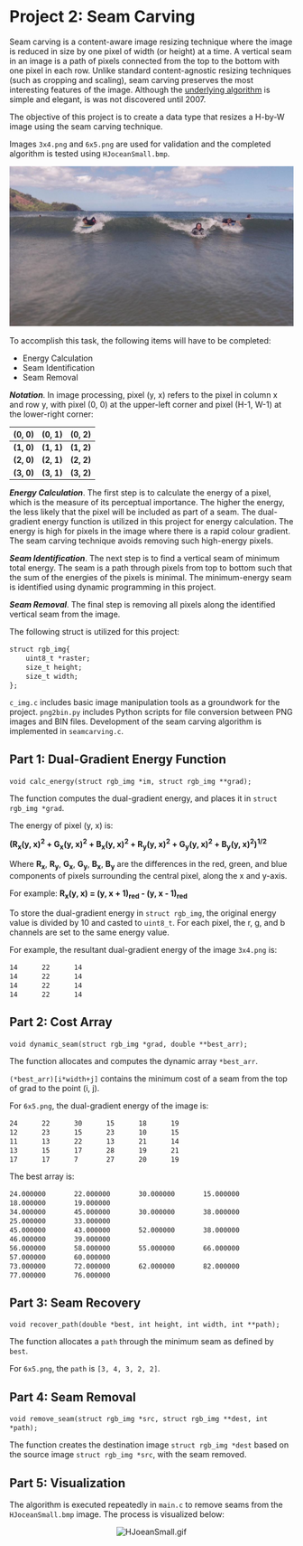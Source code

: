 # Project 2: Seam Carving

Seam carving is a content-aware image resizing technique where the image is reduced in size by one pixel of width (or height) at a time. A vertical seam in an image is a path of pixels connected from the top to the bottom with one pixel in each row. Unlike standard content-agnostic resizing techniques (such as cropping and scaling), seam carving preserves the most interesting features of the image. Although the [underlying algorithm] is simple and elegant, is was not discovered until 2007.

The objective of this project is to create a data type that resizes a H-by-W image using the seam carving technique.

Images `3x4.png` and `6x5.png` are used for validation and the completed algorithm is tested using `HJoceanSmall.bmp`.

<p align="center">
  <img src="HJoceanSmall.bmp" alt="HJoceanSmall.bmp"/>
</p>

To accomplish this task, the following items will have to be completed:

* Energy Calculation
* Seam Identification
* Seam Removal

**_Notation_**. In image processing, pixel (y, x) refers to the pixel in column x and row y, with pixel (0, 0) at the upper-left corner and pixel (H-1, W-1) at the lower-right corner:

|   (0, 0)   |   (0, 1)   |   (0, 2)   |
|:----------:|:----------:|:----------:|
| **(1, 0)** | **(1, 1)** | **(1, 2)** |
| **(2, 0)** | **(2, 1)** | **(2, 2)** |
| **(3, 0)** | **(3, 1)** | **(3, 2)** |

**_Energy Calculation_**. The first step is to calculate the energy of a pixel, which is the measure of its perceptual importance. The higher the energy, the less likely that the pixel will be included as part of a seam. The dual-gradient energy function is utilized in this project for energy calculation. The energy is high for pixels in the image where there is a rapid colour gradient. The seam carving technique avoids removing such high-energy pixels.

**_Seam Identification_**. The next step is to find a vertical seam of minimum total energy. The seam is a path through pixels from top to bottom such that the sum of the energies of the pixels is minimal. The minimum-energy seam is identified using dynamic programming in this project.

**_Seam Removal_**. The final step is removing all pixels along the identified vertical seam from the image.

The following struct is utilized for this project:
```
struct rgb_img{
    uint8_t *raster;
    size_t height;
    size_t width;
};
```

`c_img.c` includes basic image manipulation tools as a groundwork for the project. `png2bin.py` includes Python scripts for file conversion between PNG images and BIN files. Development of the seam carving algorithm is implemented in `seamcarving.c`.

## Part 1: Dual-Gradient Energy Function

```
void calc_energy(struct rgb_img *im, struct rgb_img **grad);
```

The function computes the dual-gradient energy, and places it in `struct rgb_img *grad`.

The energy of pixel (y, x) is:

 **(R<sub>x</sub>(y, x)<sup>2</sup> + G<sub>x</sub>(y, x)<sup>2</sup> + B<sub>x</sub>(y, x)<sup>2</sup> + R<sub>y</sub>(y, x)<sup>2</sup> + G<sub>y</sub>(y, x)<sup>2</sup> + B<sub>y</sub>(y, x)<sup>2</sup>)<sup>1/2</sup>**

 Where **R<sub>x</sub>**, **R<sub>y</sub>**, **G<sub>x</sub>**, **G<sub>y</sub>**, **B<sub>x</sub>**, **B<sub>y</sub>** are the differences in the red, green, and blue components of pixels surrounding the central pixel, along the x and y-axis.

 For example: **R<sub>x</sub>(y, x) = (y, x + 1)<sub>red</sub> - (y, x - 1)<sub>red</sub>**

 To store the dual-gradient energy in `struct rgb_img`, the original energy value is divided by 10 and casted to `uint8_t`. For each pixel, the r, g, and b channels are set to the same energy value.

For example, the resultant dual-gradient energy of the image `3x4.png` is:
```
14      22      14
14      22      14
14      22      14
14      22      14
```

## Part 2: Cost Array

```
void dynamic_seam(struct rgb_img *grad, double **best_arr);
```

The function allocates and computes the dynamic array `*best_arr`.

`(*best_arr)[i*width+j]` contains the minimum cost of a seam from the top of grad to the point (i, j).

For `6x5.png`, the dual-gradient energy of the image is:
```
24      22      30      15      18      19
12      23      15      23      10      15
11      13      22      13      21      14
13      15      17      28      19      21
17      17      7       27      20      19
```

The best array is:
```
24.000000       22.000000       30.000000       15.000000       18.000000       19.000000
34.000000       45.000000       30.000000       38.000000       25.000000       33.000000
45.000000       43.000000       52.000000       38.000000       46.000000       39.000000
56.000000       58.000000       55.000000       66.000000       57.000000       60.000000
73.000000       72.000000       62.000000       82.000000       77.000000       76.000000
```

## Part 3: Seam Recovery

```
void recover_path(double *best, int height, int width, int **path);
```

The function allocates a `path` through the minimum seam as defined by `best`.

For `6x5.png`, the `path` is `[3, 4, 3, 2, 2]`.

## Part 4: Seam Removal

```
void remove_seam(struct rgb_img *src, struct rgb_img **dest, int *path);
```

The function creates the destination image `struct rgb_img *dest` based on the source image `struct rgb_img *src`, with the seam removed.

## Part 5: Visualization

The algorithm is executed repeatedly in `main.c` to remove seams from the `HJoceanSmall.bmp` image. The process is visualized below:

<p align="center">
  <img src="HJoceanSmall.gif" alt="HJoeanSmall.gif"/>
</p>

[underlying algorithm]: https://www.youtube.com/watch?v=6NcIJXTlugc
